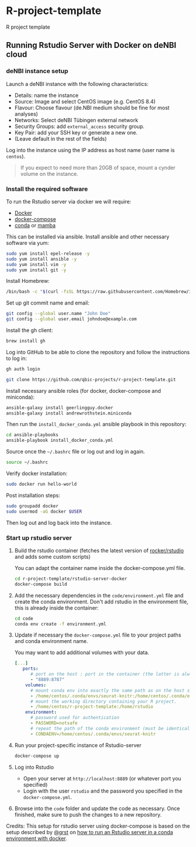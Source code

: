 # R-project-template

R project template

## Running Rstudio Server with Docker on deNBI cloud

### deNBI instance setup

Launch a deNBI instance with the following characteristics:

* Details: name the instance
* Source: Image and select CentOS image (e.g. CentOS 8.4)
* Flavour: Choose flavour (de.NBI medium should be fine for most analyses)
* Networks: Select deNBI Tübingen external network
* Security Groups: add `external_access` security group.
* Key Pair: add your SSH key or generate a new one.
* (Leave default in the rest of the fields)

Log into the instance using the IP address as host name (user name is `centos`).

> If you expect to need more than 20GB of space, mount a cynder volume on the instance.

### Install the required software

To run the Rstudio server via docker we will require:

* [Docker](https://www.docker.com/)
* [docker-compose](https://github.com/docker/compose)
* [conda](https://docs.conda.io/en/latest/miniconda.html) or [mamba](https://github.com/conda-forge/miniforge#mambaforge)

This can be installed via ansible. Install ansible and other necessary software via yum:

```bash
sudo yum install epel-release -y
sudo yum install ansible -y
sudo yum install vim -y
sudo yum install git -y
```

Install Homebrew:

```bash
/bin/bash -c "$(curl -fsSL https://raw.githubusercontent.com/Homebrew/install/HEAD/install.sh)"
```

Set up git commit name and email:

```bash
git config --global user.name "John Doe"
git config --global user.email johndoe@example.com
```

Install the gh client:

```bash
brew install gh
```

Log into GitHub to be able to clone the repository and follow the instructions to log in:

```bash
gh auth login
```

```bash
git clone https://github.com/qbic-projects/r-project-template.git
```

Install necessary ansible roles (for docker, docker-compose and miniconda):

```bash
ansible-galaxy install geerlingguy.docker
ansible-galaxy install andrewrothstein.miniconda
```

Then run the `install_docker_conda.yml` ansible playbook in this repository:

```bash
cd ansible-playbooks
ansible-playbook install_docker_conda.yml
```

Source once the `~/.bashrc` file or log out and log in again.

```bash
source ~/.bashrc
```

Verify docker installation:

```bash
sudo docker run hello-world
```

Post installation steps:

```bash
sudo groupadd docker
sudo usermod -aG docker $USER
```

Then log out and log back into the instance.

### Start up rstudio server

1. Build the rstudio container (fetches the latest version of [rocker/rstudio](https://hub.docker.com/r/rocker/rstudio) and adds some custom scripts)

   You can adapt the container name inside the docker-compose.yml file.

   ```bash
   cd r-project-template/rstudio-server-docker
   docker-compose build
   ```

2. Add the necessary dependencies in the `code/environment.yml` file and create the conda environment. Don't add rstudio in the environment file, this is already inside the container:

   ```bash
   cd code
   conda env create -f environment.yml
   ```

3. Update if necessary the `docker-compose.yml` file to your project paths and conda environment name.

   You may want to add additional volumes with your data.

   ```yml
   [...]
      ports:
         # port on the host : port in the container (the latter is always 8787)
         - "8889:8787"
       volumes:
         # mount conda env into exactly the same path as on the host system - some paths are hardcoded in the env.
         - /home/centos/.conda/envs/seurat-knitr:/home/centos/.conda/envs/seurat-knitr
         # mount the working directory containing your R project.
         - /home/centos/r-project-template:/home/rstudio
       environment:
         # password used for authentication
         - PASSWORD=notsafe
         # repeat the path of the conda environment (must be identical to the path in "volumes")
         - CONDAENV=/home/centos/.conda/envs/seurat-knitr
   ```

4. Run your project-specific instance of Rstudio-server

   ```bash
   docker-compose up
   ```

5. Log into Rstudio

   * Open your server at `http://localhost:8889` (or whatever port you specified)
   * Login with the user `rstudio` and the password you specified in the `docker-compose.yml`.

6. Browse into the `code` folder and update the code as necessary. Once finished, make sure to push the changes to a new repository.

Credits: This setup for rstudio server using docker-compose is based on the setup described by [@grst](github.com/grst) on [how to run an Rstudio server in a conda environment with docker](https://github.com/grst/rstudio-server-conda).
